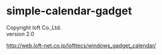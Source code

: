 # simple-calendar-gadget

  Copyright loft Co.,Ltd.  
  version 2.0  

<http://web.loft-net.co.jp/lofttecs/windows_gadget_calendar/>
